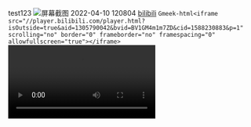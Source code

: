 test123
![屏幕截图 2022-04-10 120804](https://github.com/LOSRET/LOSRET.github.io/assets/79498359/29677492-9ac2-4798-8558-17a418b9aeaf)
[bilibili](https://www.bilibili.com/)
`Gmeek-html<iframe src="//player.bilibili.com/player.html?isOutside=true&aid=1305790042&bvid=BV1GM4m1m7ZD&cid=1588230883&p=1" scrolling="no" border="0" frameborder="no" framespacing="0" allowfullscreen="true"></iframe>`
![group](https://alist2.7471.top/d/OneDrive%E6%96%87%E6%A1%A3/%E7%BE%8E%E6%BC%AB/%E6%81%B6%E6%90%9E%E4%B9%8B%E5%AE%B6/Season%2014/%E6%81%B6%E6%90%9E%E4%B9%8B%E5%AE%B6.Family.Guy.S14E12.Scammed.Yankees.SDTV.mp4)